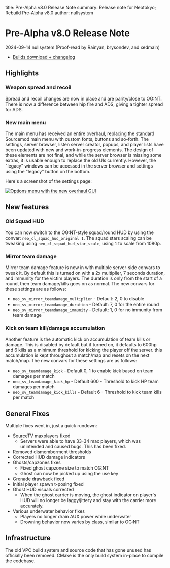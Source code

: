 title: Pre-Alpha v8.0 Release Note
summary: Release note for Neotokyo; Rebuild Pre-Alpha v8.0
author: nullsystem

# Pre-Alpha v8.0 Release Note
2024-09-14 nullsystem (Proof-read by Rainyan, brysondev, and xedmain)

* [Builds download + changelog](https://github.com/NeotokyoRebuild/neo/releases/tag/v8.0-prealpha)

## Highlights

### Weapon spread and recoil
Spread and recoil changes are now in place and are parity/close to OG:NT. There is now a difference between hip fire
and ADS, giving a tighter spread for ADS.

### New main menu
The main menu has received an entire overhaul, replacing the standard Sourcemod main menu with custom fonts, buttons
and so-forth. The settings,
server browser, listen server creator, popups, and player lists have been updated with new and work-in-progress
elements. The design of these elements are not final, and while
the server browser is missing some extras, it is usable enough to replace the old UIs currently. However, the "legacy"
windows can be accessed in the server browser and settings using the "legacy" button on the bottom.

Here's a screenshot of the settings page:

[![Options menu with the new overhaul GUI](neoimgui.png_thumb.png)](neoimgui.png)

## New features

### Old Squad HUD
You can now switch to the OG:NT-style squad/round HUD by using the convar: `neo_cl_squad_hud_original 1`. The 
squad stars scaling can be tweaking using `neo_cl_squad_hud_star_scale`, using `1` to scale from 1080p.

### Mirror team damage
Mirror team damage feature is now in with multiple server-side convars to tweak it. By default this is turned on with
a 2x multiplier, 7 seconds duration, and immunity for the victim players. The duration is only from the start of a
round, then team damage/kills goes on as normal. The new convars for these settings are as follows:

* `neo_sv_mirror_teamdamage_multiplier` - Default: 2, 0 to disable
* `neo_sv_mirror_teamdamage_duration` - Default: 7, 0 for the entire round
* `neo_sv_mirror_teamdamage_immunity` - Default: 1, 0 for no immunity from team damage

### Kick on team kill/damage accumulation
Another feature is the automatic kick on accumulation of team kills or damage. This is disabled by default but if
turned on, it defaults to 600hp and 6 kills as a minimum threshold for kicking the player off the server. this
accumulation is kept throughout a match/map and resets on the next match/map. The new convars for these settings are as follows:

* `neo_sv_teamdamage_kick` - Default 0, 1 to enable kick based on team damages per match
* `neo_sv_teamdamage_kick_hp` - Default 600 - Threshold to kick HP team damages per match
* `neo_sv_teamdamage_kick_kills` - Default 6 - Threshold to kick team kills per match

## General Fixes
Multiple fixes went in, just a quick rundown:

* SourceTV maxplayers fixed
    * Servers were able to have 33-34 max players, which was unintended and caused bugs. This has been fixed.
* Removed dismemberment thresholds
* Corrected HUD damage indicators
* Ghosts/capzones fixes
    * Fixed ghost capzone size to match OG:NT
    * Ghost can now be picked up using the use key
* Grenade drawback fixed
* Initial player spawn t-posing fixed
* Ghost HUD visuals corrected
    * When the ghost carrier is moving, the ghost indicator on player's HUD will no longer be laggy/jittery and stay with the carrier more accurately.
* Various underwater behavior fixes
    * Players no longer drain AUX power while underwater
    * Drowning behavior now varies by class, similar to OG:NT

## Infrastructure
The old VPC build system and source code that has gone unused has officially been removed. CMake is the only build system in-place to compile the codebase.


